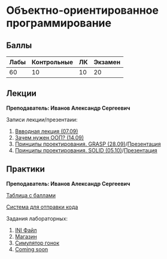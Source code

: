 # Объектно-ориентированное программирование

## Баллы

| Лабы | Контрольные | ЛК | Экзамен |
| :--- | :--- | :--- | :--- |
| 60 | 10 | 10 | 20 |

## Лекции

**Преподаватель: Иванов Александр Сергеевич**

Записи лекции/презентаии:

1. [Ввводная лекция \(07.09\)](https://yadi.sk/d/iGz5-Vunb5dKHA/2020-09-07.mp4?w=1)
2. [Зачем нужен ООП? \(14.09\)](https://yadi.sk/d/iGz5-Vunb5dKHA/02-proc2oop-2020-09-14.mp4?w=1)
3. [Принципы проектирования. GRASP \(28.09\)](https://yadi.sk/d/iGz5-Vunb5dKHA/03-grasp-2020-09-28.mp4?w=1)/[Презентация](https://docs.google.com/presentation/d/13qoSF_MnO_tZ2N54yi4RHMl_sjDDe09OUT3Opg8Ct0k/edit#slide=id.g9c7e3e1ecd_0_60)
4. [Принципы проектирования. SOLID \(05.10\)](oop.md)/[Презентация](https://docs.google.com/presentation/d/13qoSF_MnO_tZ2N54yi4RHMl_sjDDe09OUT3Opg8Ct0k/edit#slide=id.g9c7e3e1ecd_0_60)

## Практики

**Преподаватель: Иванов Александр Сергеевич**

[Таблица с баллами](https://docs.google.com/spreadsheets/d/1H75MoSvL-165x5aM-p26eFZcY57UYx0gPtOHhvpGYGw/edit#gid=1466777734)

[Система для отправки кода](https://reports.artrey.ru)

Задания лабораторных:

1. [INI Файл](https://drive.google.com/file/d/1koxIp9u-PT3ZqzairQ9zQNkfCwm9A9uA/view)
2. [Магазин](https://drive.google.com/file/d/1tIi2pzSzwMYN4u7QG-xUF0gzBSGUwWZB/view)
3. [Симулятор гонок](https://drive.google.com/file/d/1gw1Jh05lYzZCbchvtCOd6ZOwo3e9UPVh/view)
4. [Coming soon](oop.md)

